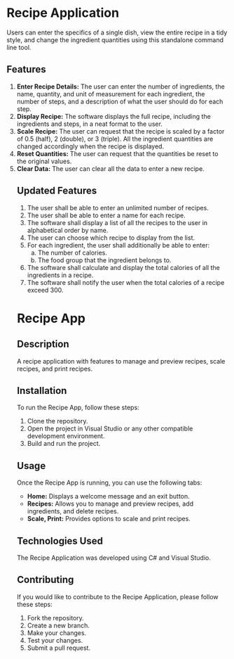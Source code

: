 <!DOCTYPE html>
<html>
<head>
 <title>Recipe Application README</title>
</head>
<body>
 <h1>Recipe Application</h1>
 <p>Users can enter the specifics of a single dish, view the entire recipe in a tidy style, and change the ingredient quantities using this standalone command line tool.</p>
  <h2>Features</h2>
<ol>
 <li><strong>Enter Recipe Details:</strong> The user can enter the number of ingredients, the name, quantity, and unit of measurement for each ingredient, the number of steps, and a description of what the user should do for each step.</li>
 <li><strong>Display Recipe:</strong> The software displays the full recipe, including the ingredients and steps, in a neat format to the user.</li>
 <li><strong>Scale Recipe:</strong> The user can request that the recipe is scaled by a factor of 0.5 (half), 2 (double), or 3 (triple). All the ingredient quantities are changed accordingly when the recipe is displayed.</li>
 <li><strong>Reset Quantities:</strong> The user can request that the quantities be reset to the original values.</li>
 <li><strong>Clear Data:</strong> The user can clear all the data to enter a new recipe.</li>
 
 <h2>Updated Features</h2>
  <ol>
    <li>The user shall be able to enter an unlimited number of recipes.</li>
    <li>The user shall be able to enter a name for each recipe.</li>
    <li>The software shall display a list of all the recipes to the user in alphabetical order by name.</li>
    <li>The user can choose which recipe to display from the list.</li>
    <li>For each ingredient, the user shall additionally be able to enter:
      <ol type="a">
        <li>The number of calories.</li>
        <li>The food group that the ingredient belongs to.</li>
      </ol>
    </li>
    <li>The software shall calculate and display the total calories of all the ingredients in a recipe.</li>
    <li>The software shall notify the user when the total calories of a recipe exceed 300.</li>
  </ol>
  <!DOCTYPE html>
<html>
<head>
  <meta charset="UTF-8">
  <title>Recipe App</title>
</head>
<body>
  <h1>Recipe App</h1>
  
  <h2>Description</h2>
  <p>A recipe application with features to manage and preview recipes, scale recipes, and print recipes.</p>

  <h2>Installation</h2>
  <p>To run the Recipe App, follow these steps:</p>
  <ol>
    <li>Clone the repository.</li>
    <li>Open the project in Visual Studio or any other compatible development environment.</li>
    <li>Build and run the project.</li>
  </ol>

  <h2>Usage</h2>
  <p>Once the Recipe App is running, you can use the following tabs:</p>
  <ul>
    <li><strong>Home:</strong> Displays a welcome message and an exit button.</li>
    <li><strong>Recipes:</strong> Allows you to manage and preview recipes, add ingredients, and delete recipes.</li>
    <li><strong>Scale, Print:</strong> Provides options to scale and print recipes.</li>
  </ul>



<h2>Technologies Used</h2>
<p>The Recipe Application was developed using C# and Visual Studio.</p>


<h2>Contributing</h2>
<p>If you would like to contribute to the Recipe Application, please follow these steps:</p>
<ol>
 <li>Fork the repository.</li>
 <li>Create a new branch.</li>
 <li>Make your changes.</li>
 <li>Test your changes.</li>
 <li>Submit a pull request.</li>
</ol>

</body>
</html>
